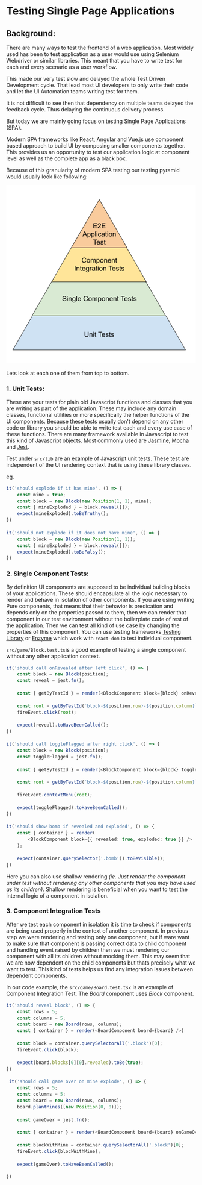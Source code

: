 # Testing Single Page Applications

## Background:
There are many ways to test the frontend of a web application. Most widely used has been to test application as a user would use using Selenium Webdriver or similar libraries. This meant that you have to write test for each and every scenario as a user workflow.

This made our very test slow and delayed the whole Test Driven Development cycle. That lead most UI developers to only write their code and let the UI Automation teams writing test for them.

It is not difficult to see then that dependency on multiple teams
delayed the feedback cycle. Thus delaying the continuous delivery process.

But today we are mainly going focus on testing Single Page Applications (SPA).

Modern SPA frameworks like React, Angular and Vue.js use component based approach to build UI by composing smaller components together. This provides us an opportunity to test our application logic at component level as well as the complete app as a black box.

Because of this granularity of modern SPA testing our testing pyramid would usually look like following:

![UI Testing Pyramid](https://raw.githubusercontent.com/phudekar/ui-testing/master/public/UI_Testing_Pyramid.png)

Lets look at each one of them from top to bottom.

### 1. Unit Tests:

These are your tests for plain old Javascript functions and classes that you are writing as part of the application. These may include any domain classes, functional utilities or more specifically the helper functions of the UI components. Because these tests usually don't depend on any other code or library you should be able to write test each and every use case of these functions. There are many framework available in Javascript to test this kind of Javascript objects. Most commonly used are [Jasmine](https://jasmine.github.io/), [Mocha](https://mochajs.org/) and [Jest](https://jestjs.io/).

Test under `src/lib` are an example of Javascript unit tests. These test are independent of the UI rendering context that is using these library classes.

eg.
```typescript
it('should explode if it has mine', () => {
    const mine = true;
    const block = new Block(new Position(1, 1), mine);
    const { mineExploded } = block.reveal([]);
    expect(mineExploded).toBeTruthy();
})

it('should not explode if it does not have mine', () => {
    const block = new Block(new Position(1, 1));
    const { mineExploded } = block.reveal([]);
    expect(mineExploded).toBeFalsy();
})
```

### 2. Single Component Tests:

By definition UI components are supposed to be individual building blocks of your applications. These should encapsulate all the logic necessary to render and behave in isolation of other components. If you are using writing Pure components, that means that their behavior is predication and depends only on the properties passed to them, then we can render that component in our test environment without the boilerplate code of rest of the application. Then we can test all kind of use case by changing the properties of this component. You can use testing frameworks [Testing Library](https://testing-library.com/) or [Enzyme](https://enzymejs.github.io/enzyme/) which work with `react-dom` to test individual component. 

`src/game/Block.test.ts`is a good example of testing a single component without any other application context.

```typescript
it('should call onRevealed after left click', () => {
    const block = new Block(position);
    const reveal = jest.fn();

    const { getByTestId } = render(<BlockComponent block={block} onReveal={reveal} />);

    const root = getByTestId(`block-${position.row}-${position.column}`);
    fireEvent.click(root);

    expect(reveal).toHaveBeenCalled();
})

it('should call toggleFlagged after right click', () => {
    const block = new Block(position);
    const toggleFlagged = jest.fn();

    const { getByTestId } = render(<BlockComponent block={block} toggleFlagged={toggleFlagged} />);

    const root = getByTestId(`block-${position.row}-${position.column}`);

    fireEvent.contextMenu(root);

    expect(toggleFlagged).toHaveBeenCalled();
})

it('should show bomb if revealed and exploded', () => {
    const { container } = render(
        <BlockComponent block={{ revealed: true, exploded: true }} />
    );

    expect(container.querySelector('.bomb')).toBeVisible();
})
```

Here you can also use shallow rendering *(ie. Just render the component under test without rendering any other components that you may have used as its children)*. Shallow rendering is beneficial when you want to test the internal logic of a component in isolation.

### 3. Component Integration Tests
After we test each component in isolation it is time to check if components are being used properly in the context of another component. In previous step we were rendering and testing only one component, but if ware want to make sure that component is passing correct data to child component and handling event raised by children then we must rendering our component with all its children without mocking them. This may seem that we are now dependent on the child components but thats precisely what we want to test. This kind of tests helps us find any integration issues between dependent components.

In our code example, the `src/game/Board.test.tsx` is an example of Component Integration Test. The *Board* component uses *Block* component.

```typescript
it('should reveal block', () => {
    const rows = 5;
    const columns = 5;
    const board = new Board(rows, columns);
    const { container } = render(<BoardComponent board={board} />)

    const block = container.querySelectorAll('.block')[0];
    fireEvent.click(block);

    expect(board.blocks[0][0].revealed).toBe(true);
})

 it('should call game over on mine explode', () => {
    const rows = 5;
    const columns = 5;
    const board = new Board(rows, columns);
    board.plantMines([new Position(0, 0)]);

    const gameOver = jest.fn();

    const { container } = render(<BoardComponent board={board} onGameOver={gameOver} />)

    const blockWithMine = container.querySelectorAll('.block')[0];
    fireEvent.click(blockWithMine);

    expect(gameOver).toHaveBeenCalled();

})

```